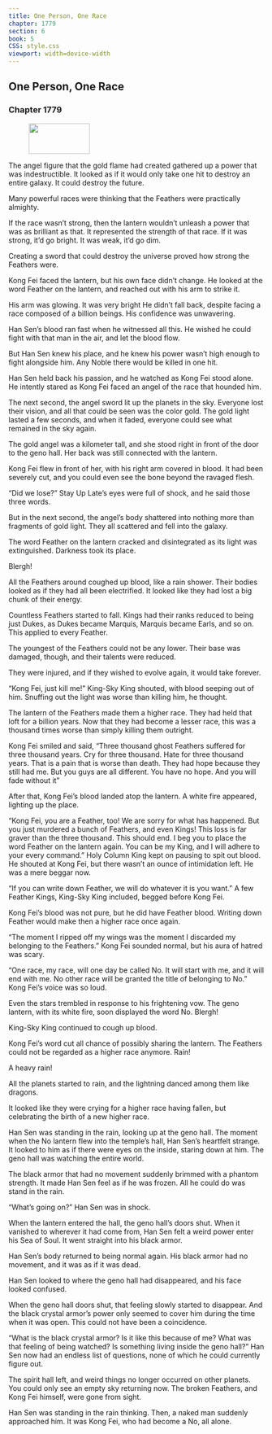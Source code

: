 ```yaml
---
title: One Person, One Race
chapter: 1779
section: 6
book: 5
CSS: style.css
viewport: width=device-width
---
```


## One Person, One Race

### Chapter 1779

<figure>
	<img src="../Images/gem.gif" alt="" id="gem" width="120" height="60" />
</figure>

The angel figure that the gold flame had created gathered up a power that was indestructible. It looked as if it would only take one hit to destroy an entire galaxy. It could destroy the future.

Many powerful races were thinking that the Feathers were practically almighty.

If the race wasn’t strong, then the lantern wouldn’t unleash a power that was as brilliant as that. It represented the strength of that race. If it was strong, it’d go bright. It was weak, it’d go dim.

Creating a sword that could destroy the universe proved how strong the Feathers were.

Kong Fei faced the lantern, but his own face didn’t change. He looked at the word Feather on the lantern, and reached out with his arm to strike it.

His arm was glowing. It was very bright He didn’t fall back, despite facing a race composed of a billion beings. His confidence was unwavering.

Han Sen’s blood ran fast when he witnessed all this. He wished he could fight with that man in the air, and let the blood flow.

But Han Sen knew his place, and he knew his power wasn’t high enough to fight alongside him. Any Noble there would be killed in one hit.

Han Sen held back his passion, and he watched as Kong Fei stood alone. He intently stared as Kong Fei faced an angel of the race that hounded him.

The next second, the angel sword lit up the planets in the sky. Everyone lost their vision, and all that could be seen was the color gold. The gold light lasted a few seconds, and when it faded, everyone could see what remained in the sky again.

The gold angel was a kilometer tall, and she stood right in front of the door to the geno hall. Her back was still connected with the lantern.

Kong Fei flew in front of her, with his right arm covered in blood. It had been severely cut, and you could even see the bone beyond the ravaged flesh.

“Did we lose?” Stay Up Late’s eyes were full of shock, and he said those three words.

But in the next second, the angel’s body shattered into nothing more than fragments of gold light. They all scattered and fell into the galaxy.

The word Feather on the lantern cracked and disintegrated as its light was extinguished. Darkness took its place.

Blergh!

All the Feathers around coughed up blood, like a rain shower. Their bodies looked as if they had all been electrified. It looked like they had lost a big chunk of their energy.

Countless Feathers started to fall. Kings had their ranks reduced to being just Dukes, as Dukes became Marquis, Marquis became Earls, and so on. This applied to every Feather.

The youngest of the Feathers could not be any lower. Their base was damaged, though, and their talents were reduced.

They were injured, and if they wished to evolve again, it would take forever.

“Kong Fei, just kill me!” King-Sky King shouted, with blood seeping out of him. Snuffing out the light was worse than killing him, he thought.

The lantern of the Feathers made them a higher race. They had held that loft for a billion years. Now that they had become a lesser race, this was a thousand times worse than simply killing them outright.

Kong Fei smiled and said, “Three thousand ghost Feathers suffered for three thousand years. Cry for three thousand. Hate for three thousand years. That is a pain that is worse than death. They had hope because they still had me. But you guys are all different. You have no hope. And you will fade without it”

After that, Kong Fei’s blood landed atop the lantern. A white fire appeared, lighting up the place.

“Kong Fei, you are a Feather, too! We are sorry for what has happened. But you just murdered a bunch of Feathers, and even Kings! This loss is far graver than the three thousand. This should end. I beg you to place the word Feather on the lantern again. You can be my King, and I will adhere to your every command.” Holy Column King kept on pausing to spit out blood. He shouted at Kong Fei, but there wasn’t an ounce of intimidation left. He was a mere beggar now.

“If you can write down Feather, we will do whatever it is you want.” A few Feather Kings, King-Sky King included, begged before Kong Fei.

Kong Fei’s blood was not pure, but he did have Feather blood. Writing down Feather would make then a higher race once again.

“The moment I ripped off my wings was the moment I discarded my belonging to the Feathers.” Kong Fei sounded normal, but his aura of hatred was scary.

“One race, my race, will one day be called No. It will start with me, and it will end with me. No other race will be granted the title of belonging to No.” Kong Fei’s voice was so loud.

Even the stars trembled in response to his frightening vow. The geno lantern, with its white fire, soon displayed the word No. Blergh!

King-Sky King continued to cough up blood.

Kong Fei’s word cut all chance of possibly sharing the lantern. The Feathers could not be regarded as a higher race anymore. Rain!

A heavy rain!

All the planets started to rain, and the lightning danced among them like dragons.

It looked like they were crying for a higher race having fallen, but celebrating the birth of a new higher race.

Han Sen was standing in the rain, looking up at the geno hall. The moment when the No lantern flew into the temple’s hall, Han Sen’s heartfelt strange. It looked to him as if there were eyes on the inside, staring down at him. The geno hall was watching the entire world.

The black armor that had no movement suddenly brimmed with a phantom strength. It made Han Sen feel as if he was frozen. All he could do was stand in the rain.

“What’s going on?” Han Sen was in shock.

When the lantern entered the hall, the geno hall’s doors shut. When it vanished to wherever it had come from, Han Sen felt a weird power enter his Sea of Soul. It went straight into his black armor.

Han Sen’s body returned to being normal again. His black armor had no movement, and it was as if it was dead.

Han Sen looked to where the geno hall had disappeared, and his face looked confused.

When the geno hall doors shut, that feeling slowly started to disappear. And the black crystal armor’s power only seemed to cover him during the time when it was open. This could not have been a coincidence.

“What is the black crystal armor? Is it like this because of me? What was that feeling of being watched? Is something living inside the geno hall?” Han Sen now had an endless list of questions, none of which he could currently figure out.

The spirit hall left, and weird things no longer occurred on other planets. You could only see an empty sky returning now. The broken Feathers, and Kong Fei himself, were gone from sight.

Han Sen was standing in the rain thinking. Then, a naked man suddenly approached him. It was Kong Fei, who had become a No, all alone.